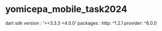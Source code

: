 # yomicepa_mobile_task2024
dart sdk version : '>=3.3.3 <4.0.0'
packages :   http: ^1.2.1
             provider: ^6.0.0


